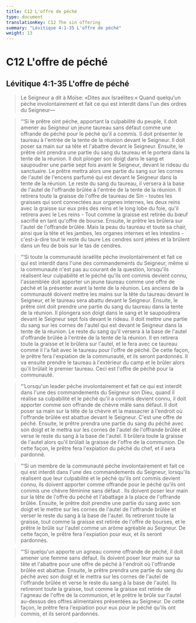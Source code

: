 ```yaml
---
title: C12 L'offre de péché
type: document
translationKey: C12 The sin offering
summary: "Lévitique 4:1-35 L'offre de péché"
weight: 13
---
```

# C12 L'offre de péché

## Lévitique 4:1-35 L'offre de péché

>   Le Seigneur a dit à Moïse: «Dites aux Israélites:« Quand quelqu'un pèche involontairement et fait ce qui est interdit dans l'un des ordres du Seigneur—

>   “‘Si le prêtre oint péche, apportant la culpabilité du peuple, il doit amener au Seigneur un jeune taureau sans défaut comme une offrande de péché pour le péché qu'il a commis. Il doit présenter le taureau à l'entrée de la tente de la réunion devant le Seigneur. Il doit poser sa main sur sa tête et l'abattre devant le Seigneur. Ensuite, le prêtre oint prendra une partie du sang du taureau et le portera dans la tente de la réunion. Il doit plonger son doigt dans le sang et saupoudrer une partie sept fois avant le Seigneur, devant le rideau du sanctuaire. Le prêtre mettra alors une partie du sang sur les cornes de l'autel de l'encens parfumé qui est devant le Seigneur dans la tente de la réunion. Le reste du sang du taureau, il versera à la base de l'autel de l'offrande brûlée à l'entrée de la tente de la réunion. Il retirera toute la graisse de l'offre de taureau de Sin - toutes les graisses qui sont connectées aux organes internes, les deux reins avec la graisse sur eux près des reins et le long lobe du foie, qu'il retirera avec le Les reins - Tout comme la graisse est retirée du bœuf sacrifié en tant qu'offre de bourse. Ensuite, le prêtre les brûlera sur l'autel de l'offrande brûlée. Mais la peau du taureau et toute sa chair, ainsi que la tête et les jambes, les organes internes et les intestins - c'est-à-dire tout le reste du taure Les cendres sont jetées et la brûlent dans un feu de bois sur le tas de cendres.

>   “‘Si toute la communauté israélite péche involontairement et fait ce qui est interdit dans l'une des commandements du Seigneur, même si la communauté n'est pas au courant de la question, lorsqu'ils réalisent leur culpabilité et le péché qu'ils ont commis devient connu, l'assemblée doit apporter un jeune taureau comme une offre de péché et la présenter avant la tente de la réunion. Les anciens de la communauté doivent mettre les mains sur la tête du taureau devant le Seigneur, et le taureau sera abattu devant le Seigneur. Ensuite, le prêtre oint doit prendre une partie du sang du taureau dans la tente de la réunion. Il plongera son doigt dans le sang et le saupoudrera devant le Seigneur sept fois devant le rideau. Il doit mettre une partie du sang sur les cornes de l'autel qui est devant le Seigneur dans la tente de la réunion. Le reste du sang qu'il versera à la base de l'autel d'offrande brûlée à l'entrée de la tente de la réunion. Il en retirera toute la graisse et le brûlera sur l'autel, et le fera avec ce taureau comme il l'a fait avec le taureau pour l'offre de péché. De cette façon, le prêtre fera l'expiation de la communauté, et ils seront pardonnés. Il va ensuite prendre le taureau à l'extérieur du camp et le brûler alors qu'il brûlait le premier taureau. Ceci est l'offre de péché pour la communauté.

>   “‘Lorsqu'un leader péche involontairement et fait ce qui est interdit dans l'une des commandements du Seigneur son Dieu, quand il réalise sa culpabilité et le péché qu'il a commis devient connu, il doit apporter comme son offrande de chèvre mâle sans défaut. Il doit poser sa main sur la tête de la chèvre et la massacrer à l'endroit où l'offrande brûlée est abattue devant le Seigneur. C'est une offre de péché. Ensuite, le prêtre prendra une partie du sang du péché avec son doigt et le mettra sur les cornes de l'autel de l'offrande brûlée et verse le reste du sang à la base de l'autel. Il brûlera toute la graisse de l'autel alors qu'il brûlait la graisse de l'offre de la communion. De cette façon, le prêtre fera l'expiation du péché du chef, et il sera pardonné.

>   “‘Si un membre de la communauté péche involontairement et fait ce qui est interdit dans l'une des commandements du Seigneur, lorsqu'ils réalisent que leur culpabilité et le péché qu'ils ont commis devient connu, ils doivent apporter comme offrande pour le péché qu'ils ont commis une chèvre féminine sans défaut . Ils doivent poser leur main sur la tête de l'offre du péché et l'abattage à la place de l'offrande brûlée. Ensuite, le prêtre doit prendre une partie du sang avec son doigt et le mettre sur les cornes de l'autel de l'offrande brûlée et verser le reste du sang à la base de l'autel. Ils retireront toute la graisse, tout comme la graisse est retirée de l'offre de bourses, et le prêtre le brûle sur l'autel comme un arôme agréable au Seigneur. De cette façon, le prêtre fera l'expiation pour eux, et ils seront pardonnés.

>   “‘Si quelqu'un apporte un agneau comme offrande de péché, il doit amener une femme sans défaut. Ils doivent poser leur main sur sa tête et l'abattre pour une offre de péché à l'endroit où l'offrande brûlée est abattue. Ensuite, le prêtre prendra une partie du sang du péché avec son doigt et le mettra sur les cornes de l'autel de l'offrande brûlée et verse le reste du sang à la base de l'autel. Ils retireront toute la graisse, tout comme la graisse est retirée de l'agneau de l'offre de la communion, et le prêtre le brûle sur l'autel au-dessus des offres alimentaires présentées au Seigneur. De cette façon, le prêtre fera l'expiation pour eux pour le péché qu'ils ont commis, et ils seront pardonnés.

